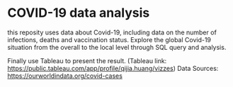 # COVID-19 data analysis
this reposity uses data about Covid-19, including data on the number of infections, deaths and vaccination status. 
Explore the global Covid-19 situation from the overall to the local level through SQL query and analysis.

Finally use Tableau to present the result. (Tableau link: https://public.tableau.com/app/profile/qijia.huang/vizzes)
Data Sources: https://ourworldindata.org/covid-cases
